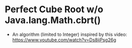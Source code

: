 # Perfect Cube Root w/o Java.lang.Math.cbrt()
- An algorithm (limited to Integer) inspired by this video: https://www.youtube.com/watch?v=Ds8ijPsg26g

